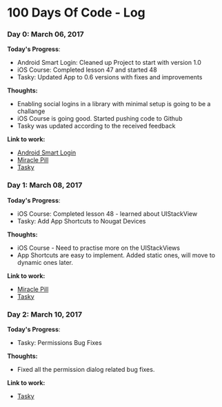 # 100 Days Of Code - Log

### Day 0: March 06, 2017

**Today's Progress**: 

- Android Smart Login: Cleaned up Project to start with version 1.0
- iOS Course: Completed lesson 47 and started 48
- Tasky: Updated App to 0.6 versions with fixes and improvements

**Thoughts:**

- Enabling social logins in a library with minimal setup is going to be a challange
- iOS Course is going good. Started pushing code to Github
- Tasky was updated according to the received feedback

**Link to work:** 
- [Android Smart Login](https://github.com/CodelightStudios/Android-Smart-Login)
- [Miracle Pill](https://github.com/kalyandechiraju/MiraclePill)
- [Tasky](https://play.google.com/store/apps/details?id=studios.codelight.codify)

### Day 1: March 08, 2017

**Today's Progress**: 

- iOS Course: Completed lesson 48 - learned about UIStackView
- Tasky: Add App Shortcuts to Nougat Devices

**Thoughts:**

- iOS Course - Need to practise more on the UIStackViews
- App Shortcuts are easy to implement. Added static ones, will move to dynamic ones later.

**Link to work:** 
- [Miracle Pill](https://github.com/kalyandechiraju/MiraclePill)
- [Tasky](https://play.google.com/store/apps/details?id=studios.codelight.codify)

### Day 2: March 10, 2017

**Today's Progress**: 

- Tasky: Permissions Bug Fixes

**Thoughts:**

- Fixed all the permission dialog related bug fixes.

**Link to work:** 

- [Tasky](https://play.google.com/store/apps/details?id=studios.codelight.codify)
